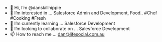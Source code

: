 - 👋 Hi, I’m @danskillhippie
- 👀 I’m interested in ... Salesforce Admin and Development, Food.. #Chef #Cooking #Fresh
- 🌱 I’m currently learning ... Salesforce Development
- 💞️ I’m looking to collaborate on ... Salesforce Development
- 📫 How to reach me ... dan@lifesocial.com.au

<!---
danskillhippie/danskillhippie is a ✨ special ✨ repository because its `README.md` (this file) appears on your GitHub profile.
You can click the Preview link to take a look at your changes.
--->

